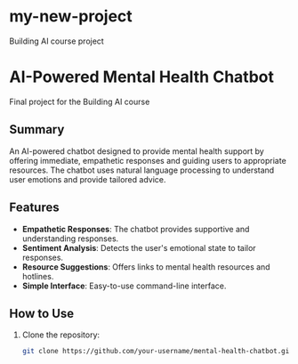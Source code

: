 # my-new-project
Building AI course project
# AI-Powered Mental Health Chatbot

Final project for the Building AI course

## Summary
An AI-powered chatbot designed to provide mental health support by offering immediate, empathetic responses and guiding users to appropriate resources. The chatbot uses natural language processing to understand user emotions and provide tailored advice.

## Features
- **Empathetic Responses**: The chatbot provides supportive and understanding responses.
- **Sentiment Analysis**: Detects the user's emotional state to tailor responses.
- **Resource Suggestions**: Offers links to mental health resources and hotlines.
- **Simple Interface**: Easy-to-use command-line interface.

## How to Use
1. Clone the repository:
   ```bash
   git clone https://github.com/your-username/mental-health-chatbot.git
   
